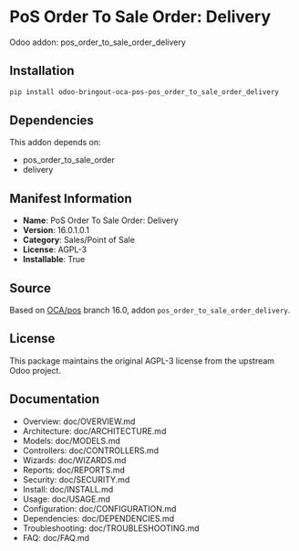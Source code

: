 # PoS Order To Sale Order: Delivery

Odoo addon: pos_order_to_sale_order_delivery

## Installation

```bash
pip install odoo-bringout-oca-pos-pos_order_to_sale_order_delivery
```

## Dependencies

This addon depends on:
- pos_order_to_sale_order
- delivery

## Manifest Information

- **Name**: PoS Order To Sale Order: Delivery
- **Version**: 16.0.1.0.1
- **Category**: Sales/Point of Sale
- **License**: AGPL-3
- **Installable**: True

## Source

Based on [OCA/pos](https://github.com/OCA/pos) branch 16.0, addon `pos_order_to_sale_order_delivery`.

## License

This package maintains the original AGPL-3 license from the upstream Odoo project.

## Documentation

- Overview: doc/OVERVIEW.md
- Architecture: doc/ARCHITECTURE.md
- Models: doc/MODELS.md
- Controllers: doc/CONTROLLERS.md
- Wizards: doc/WIZARDS.md
- Reports: doc/REPORTS.md
- Security: doc/SECURITY.md
- Install: doc/INSTALL.md
- Usage: doc/USAGE.md
- Configuration: doc/CONFIGURATION.md
- Dependencies: doc/DEPENDENCIES.md
- Troubleshooting: doc/TROUBLESHOOTING.md
- FAQ: doc/FAQ.md
